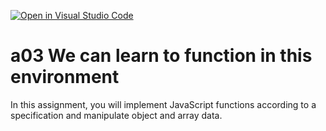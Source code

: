 [![Open in Visual Studio Code](https://classroom.github.com/assets/open-in-vscode-f059dc9a6f8d3a56e377f745f24479a46679e63a5d9fe6f495e02850cd0d8118.svg)](https://classroom.github.com/online_ide?assignment_repo_id=5814124&assignment_repo_type=AssignmentRepo)
# a03 We can learn to function in this environment
In this assignment, you will implement JavaScript functions according to a specification and manipulate object and array data.
